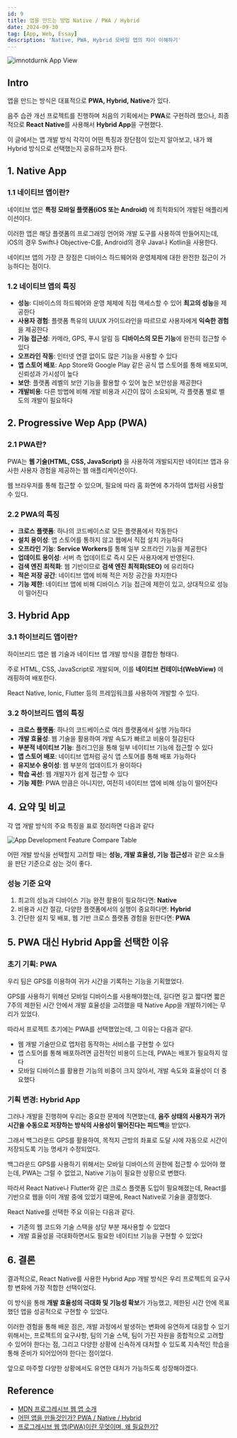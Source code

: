 ```yaml
---
id: 9
title: 앱을 만드는 방법 Native / PWA / Hybrid
date: 2024-09-30
tag: [App, Web, Essay]
description: 'Native, PWA, Hybrid 모바일 앱의 차이 이해하기'
---
```


![imnotdurnk App View](/markdowns/images/post1-10/imnotdurnk.png)

## Intro

앱을 만드는 방식은 대표적으로 **PWA, Hybrid, Native**가 있다.

음주 습관 개선 프로젝트를 진행하며 처음의 기획에서는 **PWA**로 구현하려 했으나, 최종적으로 **React Native**를 사용해서 **Hybrid App**을 구현했다.

이 글에서는 앱 개발 방식 각각이 어떤 특징과 장단점이 있는지 알아보고, 내가 왜 Hybrid 방식으로 선택했는지 공유하고자 한다.

## 1. Native App

### 1.1 네이티브 앱이란?

네이티브 앱은 **특정 모바일 플랫폼(iOS 또는 Android)** 에 최적화되어 개발된 애플리케이션이다.

이러한 앱은 해당 플랫폼의 프로그래밍 언어와 개발 도구를 사용하여 만들어지는데, iOS의 경우 Swift나 Objective-C를, Android의 경우 Java나 Kotlin을 사용한다.

네이티브 앱의 가장 큰 장점은 디바이스 하드웨어와 운영체제에 대한 완전한 접근이 가능하다는 점이다.

### 1.2 네이티브 앱의 특징

-   **성능**: 디바이스의 하드웨어와 운영 체제에 직접 액세스할 수 있어 **최고의 성능**을 제공한다
-   **사용자 경험**: 플랫폼 특유의 UI/UX 가이드라인을 따르므로 사용자에게 **익숙한 경험**을 제공한다
-   **기능 접근성**: 카메라, GPS, 푸시 알림 등 **디바이스의 모든 기능**에 완전히 접근할 수 있다
-   **오프라인 작동**: 인터넷 연결 없이도 많은 기능을 사용할 수 있다
-   **앱 스토어 배포**: App Store와 Google Play 같은 공식 앱 스토어를 통해 배포되며, 신뢰성과 가시성이 높다
-   **보안**: 플랫폼 레벨의 보안 기능을 활용할 수 있어 높은 보안성을 제공한다
-   **개발비용**: 다른 방법에 비해 개발 비용과 시간이 많이 소요되며, 각 플랫폼 별로 별도의 개발이 필요하다

## 2. Progressive Wep App (PWA)

### 2.1 PWA란?

PWA는 **웹 기술(HTML, CSS, JavaScript)** 을 사용하여 개발되지만 네이티브 앱과 유사한 사용자 경험을 제공하는 웹 애플리케이션이다.

웹 브라우저를 통해 접근할 수 있으며, 필요에 따라 홈 화면에 추가하여 앱처럼 사용할 수 있다.

### 2.2 PWA의 특징

-   **크로스 플랫폼**: 하나의 코드베이스로 모든 플랫폼에서 작동한다
-   **설치 용이성**: 앱 스토어를 통하지 않고 웹에서 직접 설치 가능하다
-   **오프라인 기능**: **Service Workers**를 통해 일부 오프라인 기능을 제공한다
-   **업데이트 용이성**: 서버 측 업데이트로 즉시 모든 사용자에게 반영된다.
-   **검색 엔진 최적화**: 웹 기반이므로 **검색 엔진 최적화(SEO)** 에 유리하다
-   **적은 저장 공간**: 네이티브 앱에 비해 적은 저장 공간을 차지한다
-   **기능 제한**: 네이티브 앱에 비해 디바이스 기능 접근에 제한이 있고, 상대적으로 성능이 떨어진다

## 3. Hybrid App

### 3.1 하이브리드 앱이란?

하이브리드 앱은 웹 기술과 네이티브 앱 개발 방식을 결합한 형태다.

주로 HTML, CSS, JavaScript로 개발되며, 이를 **네이티브 컨테이너(WebView)** 에 래핑하여 배포한다.

React Native, Ionic, Flutter 등의 프레임워크를 사용하여 개발할 수 있다.

### 3.2 하이브리드 앱의 특징

-   **크로스 플랫폼**: 하나의 코드베이스로 여러 플랫폼에서 실행 가능하다
-   **개발 효율성**: 웹 기술을 활용하여 개발 속도가 빠르고 비용이 절감된다
-   **부분적 네이티브 기능**: 플러그인을 통해 일부 네이티브 기능에 접근할 수 있다
-   **앱 스토어 배포**: 네이티브 앱처럼 공식 앱 스토어를 통해 배포 가능하다
-   **유지보수 용이성**: 웹 부분의 업데이트가 용이하다
-   **학습 곡선**: 웹 개발자가 쉽게 접근할 수 있다
-   **기능 제한**: PWA 만큼은 아니지만, 여전히 네이티브 앱에 비해 성능이 떨어진다

## 4. 요약 및 비교

각 앱 개발 방식의 주요 특징을 표로 정리하면 다음과 같다

![App Development Feature Compare Table](/markdowns/images/post1-10/app-dev-table.png)

어떤 개발 방식을 선택할지 고려할 때는 **성능, 개발 효율성, 기능 접근성**과 같은 요소들을 판단 기준으로 삼는 것이 좋다.

### 성능 기준 요약

1. 최고의 성능과 디바이스 기능 완전 활용이 필요하다면: **Native**
2. 비용과 시간 절감, 다양한 플랫폼에서의 실행이 중요하다면: **Hybrid**
3. 간단한 설치 및 배포, 웹 기반 크로스 플랫폼 경험을 원한다면: **PWA**

## 5. PWA 대신 Hybrid App을 선택한 이유

### 초기 기획: PWA

우리 팀은 GPS를 이용하여 귀가 시간을 기록하는 기능을 기획했었다.

GPS를 사용하기 위해선 모바일 디바이스를 사용해야했는데, 길다면 길고 짧다면 짧은 7주의 제한된 시간 안에서 개발 효율성을 고려했을 때 Native App을 개발하기에는 무리가 있었다.

따라서 프로젝트 초기에는 PWA를 선택했었는데, 그 이유는 다음과 같다.

-   웹 개발 기술만으로 앱처럼 동작하는 서비스를 구현할 수 있다
-   앱 스토어를 통해 배포하려면 금전적인 비용이 드는데, PWA는 배포가 필요하지 않다
-   모바일 디바이스를 활용한 기능의 비중이 크지 않아서, 개발 속도와 효율성이 더 중요했다

### 기획 변경: Hybrid App

그러나 개발을 진행하며 우리는 중요한 문제에 직면했는데, **음주 상태의 사용자가 귀가 시간을 수동으로 저장하는 방식의 사용성이 떨어진다는 피드백**을 받았다.

그래서 백그라운드 GPS를 활용하여, 목적지 근방의 좌표로 도달 시에 자동으로 시간이 저장되도록 기능 명세가 수정되었다.

백그라운드 GPS를 사용하기 위해서는 모바일 디바이스의 권한에 접근할 수 있어야 했는데, PWA는 그럴 수 없었고, Native 기능이 필요한 상황으로 변했다.

따라서 React Native나 Flutter와 같은 크로스 플랫폼 도입이 필요해졌는데, React를 기반으로 웹을 이미 개발 중에 있었기 떄문에, React Native로 기술을 결정했다.

React Native를 선택한 주요 이유는 다음과 같다.

-   기존의 웹 코드와 기술 스택을 상당 부분 재사용할 수 있었다
-   개발 효율성을 극대화하면서도 필요한 네이티브 기능을 구현할 수 있었다

## 6. 결론

결과적으로, React Native를 사용한 Hybrid App 개발 방식은 우리 프로젝트의 요구사항 변화에 가장 적합한 선택이었다.

이 방식을 통해 **개발 효율성의 극대화 및 기능성 확보**가 가능했고, 제한된 시간 안에 목표했던 앱을 성공적으로 구현할 수 있었다.

이러한 경험을 통해 배운 점은, 개발 과정에서 발생하는 변화에 유연하게 대응할 수 있기 위해서는, 프로젝트의 요구사항, 팀의 기술 스택, 팀이 가진 자원을 종합적으로 고려할 수 있어야 한다는 점, 그리고 다양한 상황에 신속하게 대처할 수 있도록 지속적인 학습을 통해 준비가 되어있어야 한다는 점이었다.

앞으로 마주할 다양한 상황에서도 유연한 대처가 가능하도록 성장해야겠다.

## Reference

-   [MDN 프로그레시브 웹 앱 소개](https://developer.mozilla.org/ko/docs/Web/Progressive_web_apps/Tutorials/js13kGames)
-   [어떤 앱을 만들것인가? PWA / Native / Hybrid](https://velog.io/@jackjack/%EC%96%B4%EB%96%A4-%EC%95%B1%EC%9D%84-%EB%A7%8C%EB%93%A4%EA%B2%83%EC%9D%B8%EA%B0%80-PWA-Native-Hybrid)
-   [프로그레시브 웹 앱(PWA)이란 무엇이며, 왜 필요한가?](https://blog.wishket.com/%ED%94%84%EB%A1%9C%EA%B7%B8%EB%A0%88%EC%8B%9C%EB%B8%8C-%EC%9B%B9-%EC%95%B1pwa%EC%9D%B4%EB%9E%80-%EB%AC%B4%EC%97%87%EC%9D%B4%EB%A9%B0-%EC%99%9C-%ED%95%84%EC%9A%94%ED%95%9C%EA%B0%80/)
